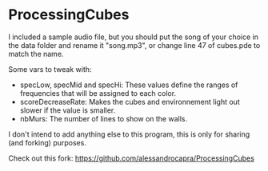 # ProcessingCubes

I included a sample audio file, but you should put the song of your choice in the data folder and rename it "song.mp3", or change line 47 of cubes.pde to match the name.

Some vars to tweak with:
 - specLow, specMid and specHi: These values define the ranges of frequencies that will be assigned to each color. 
 - scoreDecreaseRate: Makes the cubes and environnement light out slower if the value is smaller.
 - nbMurs: The number of lines to show on the walls.
 
 I don't intend to add anything else to this program, this is only for sharing (and forking) purposes.

Check out this fork: https://github.com/alessandrocapra/ProcessingCubes
